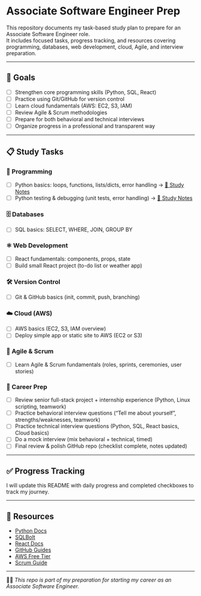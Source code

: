 # Associate Software Engineer Prep

This repository documents my task-based study plan to prepare for an Associate Software Engineer role.  
It includes focused tasks, progress tracking, and resources covering programming, databases, web development, cloud, Agile, and interview preparation.

---


## 🎯 Goals
- [ ] Strengthen core programming skills (Python, SQL, React)
- [ ] Practice using Git/GitHub for version control
- [ ] Learn cloud fundamentals (AWS: EC2, S3, IAM)
- [ ] Review Agile & Scrum methodologies
- [ ] Prepare for both behavioral and technical interviews
- [ ] Organize progress in a professional and transparent way

---

## 📋 Study Tasks

### 🐍 Programming
- [ ] Python basics: loops, functions, lists/dicts, error handling  -> [📖 Study Notes](https://github.com/Krystalblast/associate-software-engineer-prep/tree/main/day1)
- [ ] Python testing & debugging (unit tests, error handling) -> [📖 Study Notes](./python_testing_dubuging/)

### 🗄 Databases
- [ ] SQL basics: SELECT, WHERE, JOIN, GROUP BY  

### ⚛️ Web Development
- [ ] React fundamentals: components, props, state  
- [ ] Build small React project (to-do list or weather app)

### 🛠 Version Control
- [ ] Git & GitHub basics (init, commit, push, branching)

### ☁️ Cloud (AWS)
- [ ] AWS basics (EC2, S3, IAM overview)  
- [ ] Deploy simple app or static site to AWS (EC2 or S3)

### 🚀 Agile & Scrum
- [ ] Learn Agile & Scrum fundamentals (roles, sprints, ceremonies, user stories)

### 💼 Career Prep
- [ ] Review senior full-stack project + internship experience (Python, Linux scripting, teamwork)  
- [ ] Practice behavioral interview questions (“Tell me about yourself”, strengths/weaknesses, teamwork)  
- [ ] Practice technical interview questions (Python, SQL, React basics, Cloud basics)  
- [ ] Do a mock interview (mix behavioral + technical, timed)  
- [ ] Final review & polish GitHub repo (checklist complete, notes updated)

---

## ✅ Progress Tracking
I will update this README with daily progress and completed checkboxes to track my journey.  

---

## 🔗 Resources
- [Python Docs](https://docs.python.org/3/)  
- [SQLBolt](https://sqlbolt.com/)  
- [React Docs](https://react.dev/)  
- [GitHub Guides](https://guides.github.com/)  
- [AWS Free Tier](https://aws.amazon.com/free/)  
- [Scrum Guide](https://scrumguides.org/)  

---

👩‍💻 *This repo is part of my preparation for starting my career as an Associate Software Engineer.*  
